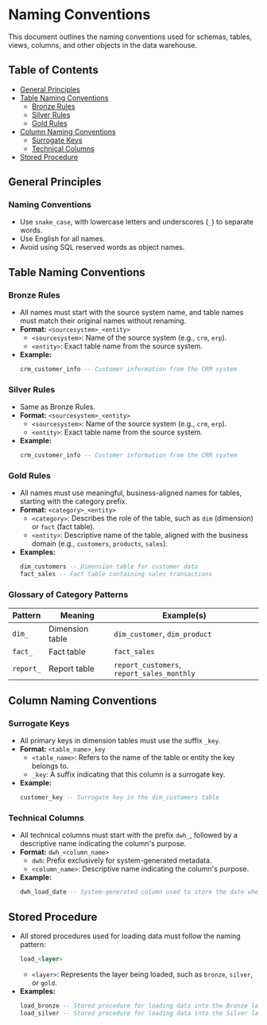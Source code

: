 # Naming Conventions

This document outlines the naming conventions used for schemas, tables, views, columns, and other objects in the data warehouse.

## Table of Contents
- [General Principles](#general-principles)
- [Table Naming Conventions](#table-naming-conventions)
  - [Bronze Rules](#bronze-rules)
  - [Silver Rules](#silver-rules)
  - [Gold Rules](#gold-rules)
- [Column Naming Conventions](#column-naming-conventions)
  - [Surrogate Keys](#surrogate-keys)
  - [Technical Columns](#technical-columns)
- [Stored Procedure](#stored-procedure)

## General Principles

### Naming Conventions
- Use `snake_case`, with lowercase letters and underscores (`_`) to separate words.
- Use English for all names.
- Avoid using SQL reserved words as object names.

## Table Naming Conventions

### Bronze Rules
- All names must start with the source system name, and table names must match their original names without renaming.
- **Format:** `<sourcesystem>_<entity>`
  - `<sourcesystem>`: Name of the source system (e.g., `crm`, `erp`).
  - `<entity>`: Exact table name from the source system.
- **Example:**
  ```sql
  crm_customer_info -- Customer information from the CRM system
  ```

### Silver Rules
- Same as Bronze Rules.
- **Format:** `<sourcesystem>_<entity>`
  - `<sourcesystem>`: Name of the source system (e.g., `crm`, `erp`).
  - `<entity>`: Exact table name from the source system.
- **Example:**
  ```sql
  crm_customer_info -- Customer information from the CRM system
  ```

### Gold Rules
- All names must use meaningful, business-aligned names for tables, starting with the category prefix.
- **Format:** `<category>_<entity>`
  - `<category>`: Describes the role of the table, such as `dim` (dimension) or `fact` (fact table).
  - `<entity>`: Descriptive name of the table, aligned with the business domain (e.g., `customers`, `products`, `sales`).
- **Examples:**
  ```sql
  dim_customers -- Dimension table for customer data
  fact_sales -- Fact table containing sales transactions
  ```

### Glossary of Category Patterns
| Pattern   | Meaning         | Example(s)                |
|-----------|----------------|---------------------------|
| `dim_`    | Dimension table | `dim_customer`, `dim_product` |
| `fact_`   | Fact table      | `fact_sales`             |
| `report_` | Report table    | `report_customers`, `report_sales_monthly` |

## Column Naming Conventions

### Surrogate Keys
- All primary keys in dimension tables must use the suffix `_key`.
- **Format:** `<table_name>_key`
  - `<table_name>`: Refers to the name of the table or entity the key belongs to.
  - `_key`: A suffix indicating that this column is a surrogate key.
- **Example:**
  ```sql
  customer_key -- Surrogate key in the dim_customers table
  ```

### Technical Columns
- All technical columns must start with the prefix `dwh_`, followed by a descriptive name indicating the column's purpose.
- **Format:** `dwh_<column_name>`
  - `dwh`: Prefix exclusively for system-generated metadata.
  - `<column_name>`: Descriptive name indicating the column's purpose.
- **Example:**
  ```sql
  dwh_load_date -- System-generated column used to store the date when the record was loaded
  ```

## Stored Procedure

- All stored procedures used for loading data must follow the naming pattern:
  ```sql
  load_<layer>
  ```
  - `<layer>`: Represents the layer being loaded, such as `bronze`, `silver`, or `gold`.
- **Examples:**
  ```sql
  load_bronze -- Stored procedure for loading data into the Bronze layer
  load_silver -- Stored procedure for loading data into the Silver layer
  

